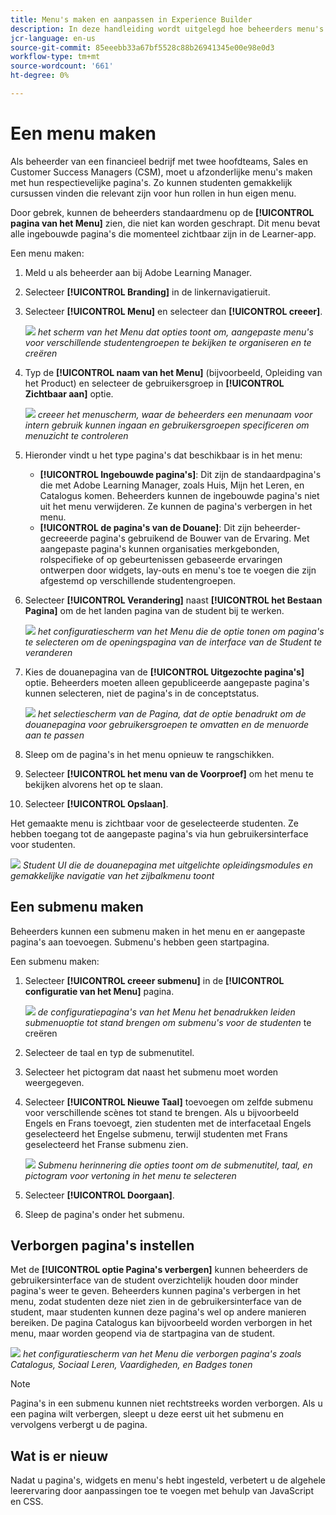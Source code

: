 ```yaml
---
title: Menu's maken en aanpassen in Experience Builder
description: In deze handleiding wordt uitgelegd hoe beheerders menu's kunnen maken in Experience Builder in Adobe Learning Manager. Leer hoe u pagina's in menu's ordent, menulay-outs aanpast en de zichtbaarheid van menu's in verschillende gebruikersgroepen bepaalt.
jcr-language: en-us
source-git-commit: 85eeebb33a67bf5528c88b26941345e00e98e0d3
workflow-type: tm+mt
source-wordcount: '661'
ht-degree: 0%

---
```



# Een menu maken

Als beheerder van een financieel bedrijf met twee hoofdteams, Sales en Customer Success Managers (CSM), moet u afzonderlijke menu&#39;s maken met hun respectievelijke pagina&#39;s. Zo kunnen studenten gemakkelijk cursussen vinden die relevant zijn voor hun rollen in hun eigen menu.

Door gebrek, kunnen de beheerders standaardmenu op de **[!UICONTROL pagina van het Menu]** zien, die niet kan worden geschrapt. Dit menu bevat alle ingebouwde pagina&#39;s die momenteel zichtbaar zijn in de Learner-app.

Een menu maken:

1. Meld u als beheerder aan bij Adobe Learning Manager.
2. Selecteer **[!UICONTROL Branding]** in de linkernavigatieruit.
3. Selecteer **[!UICONTROL Menu]** en selecteer dan **[!UICONTROL creeer]**.

   ![](assets/select-create-menu.png)
   _het scherm van het Menu dat opties toont om, aangepaste menu&#39;s voor verschillende studentengroepen te bekijken te organiseren en te creëren_

4. Typ de **[!UICONTROL naam van het Menu]** (bijvoorbeeld, Opleiding van het Product) en selecteer de gebruikersgroep in **[!UICONTROL Zichtbaar aan]** optie.

   ![](assets/type-menu-name-and-users.png)
   _creeer het menuscherm, waar de beheerders een menunaam voor intern gebruik kunnen ingaan en gebruikersgroepen specificeren om menuzicht te controleren_

5. Hieronder vindt u het type pagina&#39;s dat beschikbaar is in het menu:
   * **[!UICONTROL Ingebouwde pagina&#39;s]**: Dit zijn de standaardpagina&#39;s die met Adobe Learning Manager, zoals Huis, Mijn het Leren, en Catalogus komen. Beheerders kunnen de ingebouwde pagina&#39;s niet uit het menu verwijderen. Ze kunnen de pagina&#39;s verbergen in het menu.
   * **[!UICONTROL de pagina&#39;s van de Douane]**: Dit zijn beheerder-gecreeerde pagina&#39;s gebruikend de Bouwer van de Ervaring. Met aangepaste pagina&#39;s kunnen organisaties merkgebonden, rolspecifieke of op gebeurtenissen gebaseerde ervaringen ontwerpen door widgets, lay-outs en menu&#39;s toe te voegen die zijn afgestemd op verschillende studentengroepen.
6. Selecteer **[!UICONTROL Verandering]** naast **[!UICONTROL het Bestaan Pagina]** om de het landen pagina van de student bij te werken.

   ![](assets/change-landing-page.png)
   _het configuratiescherm van het Menu die de optie tonen om pagina&#39;s te selecteren om de openingspagina van de interface van de Student te veranderen_

7. Kies de douanepagina van de **[!UICONTROL Uitgezochte pagina&#39;s]** optie. Beheerders moeten alleen gepubliceerde aangepaste pagina&#39;s kunnen selecteren, niet de pagina&#39;s in de conceptstatus.

   ![](assets/select-custom-pages.png)
   _het selectiescherm van de Pagina, dat de optie benadrukt om de douanepagina voor gebruikersgroepen te omvatten en de menuorde aan te passen_

8. Sleep om de pagina&#39;s in het menu opnieuw te rangschikken.
9. Selecteer **[!UICONTROL het menu van de Voorproef]** om het menu te bekijken alvorens het op te slaan.
10. Selecteer **[!UICONTROL Opslaan]**.

Het gemaakte menu is zichtbaar voor de geselecteerde studenten. Ze hebben toegang tot de aangepaste pagina&#39;s via hun gebruikersinterface voor studenten.

![](assets/preview-the-menu.png)
_Student UI die de douanepagina met uitgelichte opleidingsmodules en gemakkelijke navigatie van het zijbalkmenu toont_

## Een submenu maken

Beheerders kunnen een submenu maken in het menu en er aangepaste pagina&#39;s aan toevoegen. Submenu&#39;s hebben geen startpagina.

Een submenu maken:

1. Selecteer **[!UICONTROL creeer submenu]** in de **[!UICONTROL configuratie van het Menu]** pagina.

   ![](assets/create-submenu-option.png)
   _de configuratiepagina&#39;s van het Menu het benadrukken leiden submenuoptie tot stand brengen om submenu&#39;s voor de studenten_ te creëren

2. Selecteer de taal en typ de submenutitel.
3. Selecteer het pictogram dat naast het submenu moet worden weergegeven.
4. Selecteer **[!UICONTROL Nieuwe Taal]** toevoegen om zelfde submenu voor verschillende scènes tot stand te brengen. Als u bijvoorbeeld Engels en Frans toevoegt, zien studenten met de interfacetaal Engels geselecteerd het Engelse submenu, terwijl studenten met Frans geselecteerd het Franse submenu zien.

   ![](assets/create-submenu-prompt.png)
   _Submenu herinnering die opties toont om de submenutitel, taal, en pictogram voor vertoning in het menu te selecteren_

5. Selecteer **[!UICONTROL Doorgaan]**.
6. Sleep de pagina&#39;s onder het submenu.

## Verborgen pagina&#39;s instellen

Met de **[!UICONTROL optie Pagina&#39;s verbergen]** kunnen beheerders de gebruikersinterface van de student overzichtelijk houden door minder pagina&#39;s weer te geven. Beheerders kunnen pagina&#39;s verbergen in het menu, zodat studenten deze niet zien in de gebruikersinterface van de student, maar studenten kunnen deze pagina&#39;s wel op andere manieren bereiken. De pagina Catalogus kan bijvoorbeeld worden verborgen in het menu, maar worden geopend via de startpagina van de student.

![](assets/select-hidden-pages.png)
_het configuratiescherm van het Menu die verborgen pagina&#39;s zoals Catalogus, Sociaal Leren, Vaardigheden, en Badges tonen_

>[!NOTE]
>
>Pagina&#39;s in een submenu kunnen niet rechtstreeks worden verborgen. Als u een pagina wilt verbergen, sleept u deze eerst uit het submenu en vervolgens verbergt u de pagina.

## Wat is er nieuw

Nadat u pagina&#39;s, widgets en menu&#39;s hebt ingesteld, verbetert u de algehele leerervaring door aanpassingen toe te voegen met behulp van JavaScript en CSS.


